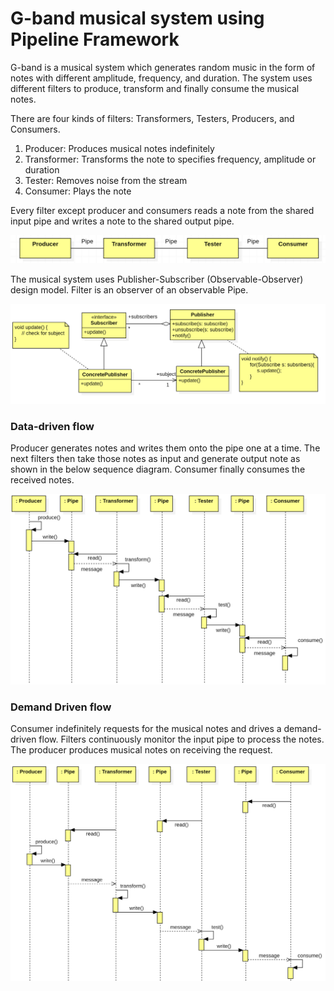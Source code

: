 # G-band musical system using Pipeline Framework

G-band is a musical system which generates random music in the form of notes with different amplitude, frequency, and duration. The system 
uses different filters to produce, transform and finally consume the musical notes. 

There are four kinds of filters: Transformers, Testers, Producers, and Consumers. 

1. Producer: Produces musical notes indefinitely
2. Transformer: Transforms the note to specifies frequency, amplitude or duration
3. Tester: Removes noise from the stream  
4. Consumer: Plays the note

Every filter except producer and consumers reads a note from the shared input pipe and writes a note to the shared output pipe.

![alt text][pipeline_architecture]

[pipeline_architecture]: /images/pipeline_architecture.png "Pipeline architecture"

The musical system uses Publisher-Subscriber (Observable-Observer) design model. Filter is an observer of an observable Pipe.

![alt text][publisher_subscriber]

[publisher_subscriber]: /images/publisher_subscriber.png "Publisher-Subscriber class diagram"

### Data-driven flow

Producer generates notes and writes them onto the pipe one at a time. The next filters then take those notes as input and generate output 
note as shown in the below sequence diagram. Consumer finally consumes the received notes.

![alt text][data_driven]

[data_driven]: /images/data_driven.png "Data Drive Flow"

### Demand Driven flow

Consumer indefinitely requests for the musical notes and drives a demand-driven flow. Filters continuously monitor the input pipe to 
process the notes. The producer produces musical notes on receiving the request.

![alt text][demand_driven]

[demand_driven]: /images/demand_driven.png "Demand Driven Flow"

